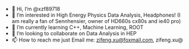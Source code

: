 - 👋 Hi, I’m @xzf89718
- 👀 I’m interested in High Energy Physics Data Analysis, Headphones! (I am really a fan of Sennhensier, owner of HD660s cx80s and ie40 pro)
- 🌱 I’m currently learning C++, Machine Learning, ROOT
- 💞️ I’m looking to collaborate on Data Analysis in HEP
- 📫 How to reach me just Email me: zifeng.xu@foxmail.com, zifeng.xu@

<!---
xzf89718/xzf89718 is a ✨ special ✨ repository because its `README.md` (this file) appears on your GitHub profile.
You can click the Preview link to take a look at your changes.
--->
